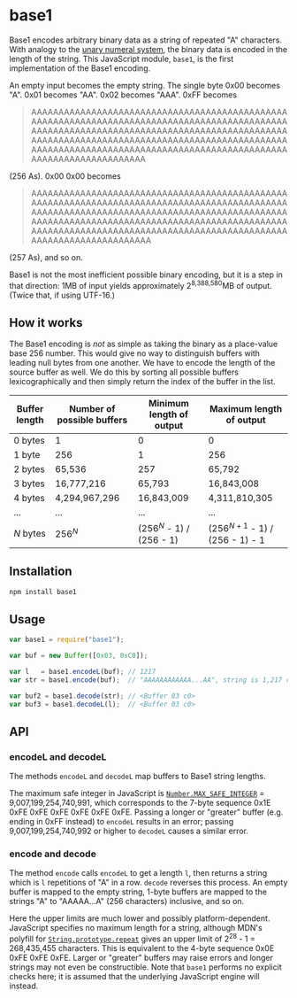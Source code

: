 # base1

Base1 encodes arbitrary binary data as a string of repeated "A" characters. With analogy to the [unary numeral system](https://en.wikipedia.org/wiki/Unary_numeral_system), the binary data is encoded in the length of the string. This JavaScript module, `base1`, is the first implementation of the Base1 encoding.

An empty input becomes the empty string. The single byte 0x00 becomes "A". 0x01 becomes "AA". 0x02 becomes "AAA". 0xFF becomes

> AAAAAAAAAAAAAAAAAAAAAAAAAAAAAAAAAAAAAAAAAAAAAAAAAAAAAAAAAAAAAAAAAAAAAAAAAAAAAAAAAAAAAAAAAAAAAAAAAAAAAAAAAAAAAAAAAAAAAAAAAAAAAAAAAAAAAAAAAAAAAAAAAAAAAAAAAAAAAAAAAAAAAAAAAAAAAAAAAAAAAAAAAAAAAAAAAAAAAAAAAAAAAAAAAAAAAAAAAAAAAAAAAAAAAAAAAAAAAAAAAAAAAAAAAAAAAAAA

(256 As). 0x00 0x00 becomes

> AAAAAAAAAAAAAAAAAAAAAAAAAAAAAAAAAAAAAAAAAAAAAAAAAAAAAAAAAAAAAAAAAAAAAAAAAAAAAAAAAAAAAAAAAAAAAAAAAAAAAAAAAAAAAAAAAAAAAAAAAAAAAAAAAAAAAAAAAAAAAAAAAAAAAAAAAAAAAAAAAAAAAAAAAAAAAAAAAAAAAAAAAAAAAAAAAAAAAAAAAAAAAAAAAAAAAAAAAAAAAAAAAAAAAAAAAAAAAAAAAAAAAAAAAAAAAAAAA

(257 As), and so on.

Base1 is not the most inefficient possible binary encoding, but it is a step in that direction: 1MB of input yields approximately 2<sup>8,388,580</sup>MB of output. (Twice that, if using UTF-16.)

## How it works

The Base1 encoding is *not* as simple as taking the binary as a place-value base 256 number. This would give no way to distinguish buffers with leading null bytes from one another. We have to encode the length of the source buffer as well. We do this by sorting all possible buffers lexicographically and then simply return the index of the buffer in the list.

| Buffer length | Number of possible buffers | Minimum length of output | Maximum length of output |
| ------------- | -------------------------- | ------------------------ | ------------------------ |
| 0 bytes       | 1                          | 0                        | 0                        |
| 1 byte        | 256                        | 1                        | 256                      |
| 2 bytes       | 65,536                     | 257                      | 65,792                   |
| 3 bytes       | 16,777,216                 | 65,793                   | 16,843,008               |
| 4 bytes       | 4,294,967,296              | 16,843,009               | 4,311,810,305            |
| ...           | ...                        | ...                      | ...                      |
| <var>N</var> bytes | 256<sup><var>N</var></sup> | (256<sup><var>N</var></sup> - 1) / (256 - 1) | (256<sup><var>N</var> + 1</sup> - 1) / (256 - 1) - 1 |

## Installation

```bash
npm install base1
```

## Usage

```js
var base1 = require("base1");

var buf = new Buffer([0x03, 0xC0]); 

var l   = base1.encodeL(buf); // 1217
var str = base1.encode(buf);  // "AAAAAAAAAAAA...AA", string is 1,217 characters long

var buf2 = base1.decode(str); // <Buffer 03 c0>
var buf3 = base1.decodeL(l);  // <Buffer 03 c0>
```

## API

### encodeL and decodeL

The methods `encodeL` and `decodeL` map buffers to Base1 string lengths.

The maximum safe integer in JavaScript is [`Number.MAX_SAFE_INTEGER`](https://developer.mozilla.org/en/docs/Web/JavaScript/Reference/Global_Objects/Number/MAX_SAFE_INTEGER) = 9,007,199,254,740,991, which corresponds to the 7-byte sequence 0x1E 0xFE 0xFE 0xFE 0xFE 0xFE 0xFE. Passing a longer or "greater" buffer (e.g. ending in 0xFF instead) to `encodeL` results in an error; passing 9,007,199,254,740,992 or higher to `decodeL` causes a similar error.

### encode and decode

The method `encode` calls `encodeL` to get a length `l`, then returns a string which is `l` repetitions of "A" in a row. `decode` reverses this process. An empty buffer is mapped to the empty string, 1-byte buffers are mapped to the strings "A" to "AAAAA...A" (256 characters) inclusive, and so on.

Here the upper limits are much lower and possibly platform-dependent. JavaScript specifies no maximum length for a string, although MDN's polyfill for [`String.prototype.repeat`](https://developer.mozilla.org/en/docs/Web/JavaScript/Reference/Global_Objects/String/repeat) gives an upper limit of 2<sup>28</sup> - 1 = 268,435,455 characters. This is equivalent to the 4-byte sequence 0x0E 0xFE 0xFE 0xFE. Larger or "greater" buffers may raise errors and longer strings may not even be constructible. Note that `base1` performs no explicit checks here; it is assumed that the underlying JavaScript engine will instead.
